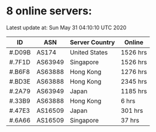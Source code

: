 # 8 online servers:

Latest update at: Sun May 31 04:10:10 UTC 2020

| ID | ASN | Server Country | Online |
| -- | --- | -------------- | ------ |
| #.D09B | AS174 | United States | 1526 hrs |
| #.7F1D | AS63949 | Singapore | 1526 hrs |
| #.B6F8 | AS63888 | Hong Kong | 1276 hrs |
| #.BD3E | AS63888 | Hong Kong | 2345 hrs |
| #.2A79 | AS63949 | Japan | 1185 hrs |
| #.33B9 | AS63888 | Hong Kong | 6 hrs |
| #.47E3 | AS16509 | Japan | 301 hrs |
| #.6A66 | AS16509 | Singapore | 37 hrs |

